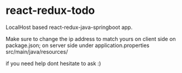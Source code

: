 # react-redux-todo

LocalHost based react-redux-java-springboot app.

Make sure to change the ip address to match yours on client side on package.json;
on server side under application.properties src/main/java/resources/

if you need help dont hesitate to ask :)
